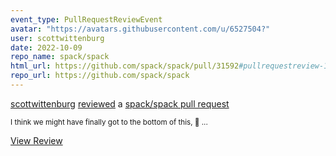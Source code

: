 ```yaml
---
event_type: PullRequestReviewEvent
avatar: "https://avatars.githubusercontent.com/u/6527504?"
user: scottwittenburg
date: 2022-10-09
repo_name: spack/spack
html_url: https://github.com/spack/spack/pull/31592#pullrequestreview-1095432876
repo_url: https://github.com/spack/spack
---
```


<a href='https://github.com/scottwittenburg' target='_blank'>scottwittenburg</a> <a href='https://github.com/spack/spack/pull/31592#pullrequestreview-1095432876' target='_blank'>reviewed</a> a <a href='https://github.com/spack/spack/pull/31592' target='_blank'>spack/spack pull request</a>

<small>I think we might have finally got to the bottom of this, :crossed_fingers: ...</small>

<a href='https://github.com/spack/spack/pull/31592#pullrequestreview-1095432876' target='_blank'>View Review</a>